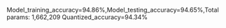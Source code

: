 
Model_training_accuracy=94.86%,Model_testing_accuracy=94.65%,Total params: 1,662,209
Quantized_accuracy=94.34%
